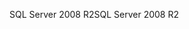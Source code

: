 <span data-ttu-id="a506c-101">SQL Server 2008 R2</span><span class="sxs-lookup"><span data-stu-id="a506c-101">SQL Server 2008 R2</span></span>